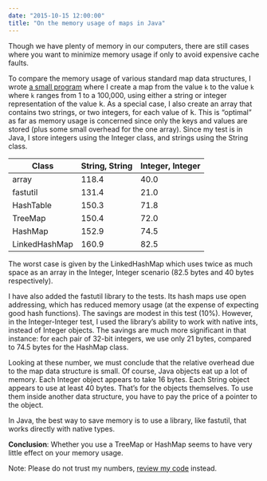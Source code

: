 ```yaml
---
date: "2015-10-15 12:00:00"
title: "On the memory usage of maps in Java"
---
```




Though we have plenty of memory in our computers, there are still cases where you want to minimize memory usage if only to avoid expensive cache faults.

To compare the memory usage of various standard map data structures, I wrote [a small program](https://github.com/lemire/HashVSTree) where I create a map from the value `k` to the value `k` where `k` ranges from 1 to a 100,000, using either a string or integer representation of the value <tt>k</tt>. As a special case, I also create an array that contains two strings, or two integers, for each value of <tt>k</tt>. This is &ldquo;optimal&rdquo; as far as memory usage is concerned since only the keys and values are stored (plus some small overhead for the one array). Since my test is in Java, I store integers using the Integer class, and strings using the String class.

Class                    |String, String           |Integer, Integer         |
-------------------------|-------------------------|-------------------------|
array                    |118.4                    |40.0                     |
fastutil                 |131.4                    |21.0                     |
HashTable                |150.3                    |71.8                     |
TreeMap                  |150.4                    |72.0                     |
HashMap                  |152.9                    |74.5                     |
LinkedHashMap            |160.9                    |82.5                     |


The worst case is given by the LinkedHashMap which uses twice as much space as an array in the Integer, Integer scenario (82.5 bytes and 40 bytes respectively).

I have also added the fastutil library to the tests. Its hash maps use open addressing, which has reduced memory usage (at the expense of expecting good hash functions). The savings are modest in this test (10%). However, in the Integer-Integer test, I used the library&rsquo;s ability to work with native ints, instead of Integer objects. The savings are much more significant in that instance: for each pair of 32-bit integers, we use only 21 bytes, compared to 74.5 bytes for the HashMap class.

Looking at these number, we must conclude that the relative overhead due to the map data structure is small. Of course, Java objects eat up a lot of memory. Each Integer object appears to take 16 bytes. Each String object appears to use at least 40 bytes. That&rsquo;s for the objects themselves. To use them inside another data structure, you have to pay the price of a pointer to the object.

In Java, the best way to save memory is to use a library, like fastutil, that works directly with native types.

__Conclusion__: Whether you use a TreeMap or HashMap seems to have very little effect on your memory usage.

Note: Please do not trust my numbers, [review my code](https://github.com/lemire/HashVSTree/blob/master/src/test/java/me/lemire/memory/MemoryBenchmarkTest.java) instead.

